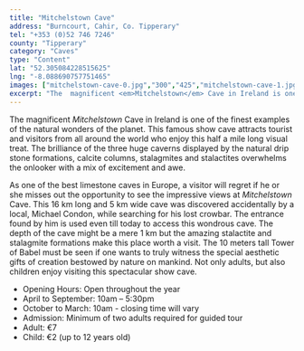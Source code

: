 ```yaml
---
title: "Mitchelstown Cave"
address: "Burncourt, Cahir, Co. Tipperary"
tel: "+353 (0)52 746 7246"
county: "Tipperary"
category: "Caves"
type: "Content"
lat: "52.305084228515625"
lng: "-8.088690757751465"
images: ["mitchelstown-cave-0.jpg","300","425","mitchelstown-cave-1.jpg","453","142","mitchelstown-cave-2.jpg","390","260","mitchelstown-cave-3.jpg","300","225","mitchelstown-cave-4.jpg","150","150"]
excerpt: "The  magnificent <em>Mitchelstown</em> Cave in Ireland is one of the finest examples of the natural wonders of the  planet. This famous show cave attr..."
---
```

<p>The  magnificent <em>Mitchelstown</em> Cave in Ireland is one of the finest examples of the natural wonders of the  planet. This famous show cave attracts tourist and visitors from all around the  world who enjoy this half a mile long visual treat. The brilliance of the three  huge caverns displayed by the natural drip stone formations, calcite columns,  stalagmites and stalactites overwhelms the onlooker with a mix of excitement  and awe.</p>
<p>As  one of the best limestone caves in Europe, a visitor will regret if he or she  misses out the opportunity to see the impressive views at <em>Mitchelstown</em> Cave.  This 16 km long and 5 km wide cave was discovered accidentally by a local,  Michael Condon, while searching for his lost crowbar. The entrance found by him  is used even till today to access this wondrous cave. The depth of the cave  might be a mere 1 km but the amazing stalactite and stalagmite formations make  this place worth a visit. The 10 meters tall Tower of Babel must be seen if one  wants to truly witness the special aesthetic gifts of creation bestowed by  nature on mankind. Not only adults, but also children enjoy visiting this  spectacular show cave.</p>
<ul>
  <li>Opening Hours: Open throughout the year</li>
  <li>April to September: 10am – 5:30pm</li>
  <li>October to March: 10am - closing time will  vary </li>
  <li>Admission: Minimum of two adults required  for guided tour</li>
  <li>Adult: €7</li>
  <li>Child: €2 (up to 12 years old)</li>
</ul>